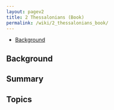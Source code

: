 ```yaml
---
layout: pagev2
title: 2 Thessalonians (Book)
permalink: /wiki/2_thessalonians_book/
---
```

- [Background](#background)

## Background

## Summary

## Topics
